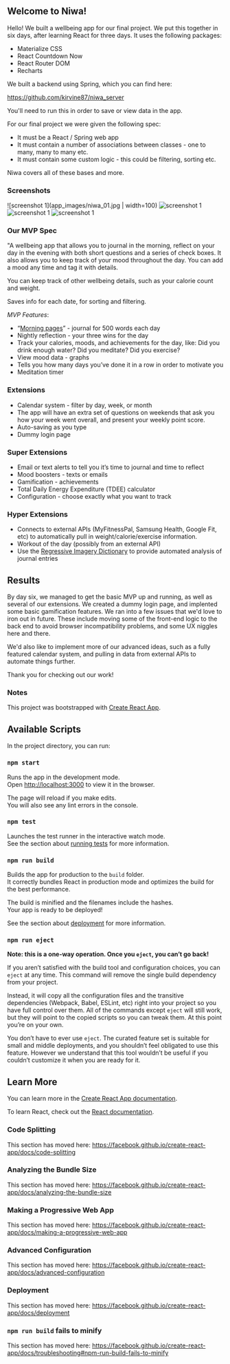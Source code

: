 ## Welcome to Niwa!

Hello! We built a wellbeing app for our final project. We put this together in six days, after learning React for three days. It uses the following packages:

- Materialize CSS
- React Countdown Now
- React Router DOM
- Recharts

We built a backend using Spring, which you can find here:

https://github.com/kirvine87/niwa_server

You'll need to run this in order to save or view data in the app.

For our final project we were given the following spec:

- It must be a React / Spring web app
- It must contain a number of associations between classes - one to many, many to many etc.
- It must contain some custom logic - this could be filtering, sorting etc.

Niwa covers all of these bases and more.

### Screenshots
![screenshot 1](app_images/niwa_01.jpg | width=100) ![screenshot 1](app_images/niwa_02.jpg) ![screenshot 1](app_images/niwa_03.jpg) ![screenshot 1](app_images/niwa_04.jpg)

### Our MVP Spec
"A wellbeing app that allows you to journal in the morning, reflect on your day in the evening with both short questions and a series of check boxes. It also allows you to keep track of your mood throughout the day. You can add a mood any time and tag it with details.

You can keep track of other wellbeing details, such as your calorie count and weight.

Saves info for each date, for sorting and filtering.

*MVP Features*:

- “[Morning pages](https://www.theguardian.com/lifeandstyle/2014/oct/03/morning-pages-change-your-life-oliver-burkeman)” - journal for 500 words each day
- Nightly reflection - your three wins for the day
- Track your calories, moods, and achievements for the day, like: Did you drink enough water? Did you meditate? Did you exercise?
- View mood data - graphs
- Tells you how many days you’ve done it in a row in order to motivate you
- Meditation timer

### Extensions
- Calendar system - filter by day, week, or month
- The app will have an extra set of questions on weekends that ask you how your week went overall, and present your weekly point score.
- Auto-saving as you type
- Dummy login page

### Super Extensions
- Email or text alerts to tell you it’s time to journal and time to reflect
- Mood boosters - texts or emails
- Gamification - achievements
- Total Daily Energy Expenditure  (TDEE) calculator
- Configuration - choose exactly what you want to track

### Hyper Extensions
- Connects to external APIs (MyFitnessPal, Samsung Health, Google Fit, etc) to automatically pull in weight/calorie/exercise information.
- Workout of the day (possibly from an external API)
- Use the [Regressive Imagery Dictionary](https://www.kovcomp.co.uk/wordstat/RID.html) to provide automated analysis of journal entries

## Results
By day six, we managed to get the basic MVP up and running, as well as several of our extensions. We created a dummy login page, and implented some basic gamification features. We ran into a few issues that we'd love to iron out in future. These include moving some of the front-end logic to the back end to avoid browser incompatibility problems, and some UX niggles here and there.

We'd also like to implement more of our advanced ideas, such as a fully featured calendar system, and pulling in data from external APIs to automate things further.

Thank you for checking out our work!

### Notes

This project was bootstrapped with [Create React App](https://github.com/facebook/create-react-app).

## Available Scripts

In the project directory, you can run:

### `npm start`

Runs the app in the development mode.<br />
Open [http://localhost:3000](http://localhost:3000) to view it in the browser.

The page will reload if you make edits.<br />
You will also see any lint errors in the console.

### `npm test`

Launches the test runner in the interactive watch mode.<br />
See the section about [running tests](https://facebook.github.io/create-react-app/docs/running-tests) for more information.

### `npm run build`

Builds the app for production to the `build` folder.<br />
It correctly bundles React in production mode and optimizes the build for the best performance.

The build is minified and the filenames include the hashes.<br />
Your app is ready to be deployed!

See the section about [deployment](https://facebook.github.io/create-react-app/docs/deployment) for more information.

### `npm run eject`

**Note: this is a one-way operation. Once you `eject`, you can’t go back!**

If you aren’t satisfied with the build tool and configuration choices, you can `eject` at any time. This command will remove the single build dependency from your project.

Instead, it will copy all the configuration files and the transitive dependencies (Webpack, Babel, ESLint, etc) right into your project so you have full control over them. All of the commands except `eject` will still work, but they will point to the copied scripts so you can tweak them. At this point you’re on your own.

You don’t have to ever use `eject`. The curated feature set is suitable for small and middle deployments, and you shouldn’t feel obligated to use this feature. However we understand that this tool wouldn’t be useful if you couldn’t customize it when you are ready for it.

## Learn More

You can learn more in the [Create React App documentation](https://facebook.github.io/create-react-app/docs/getting-started).

To learn React, check out the [React documentation](https://reactjs.org/).

### Code Splitting

This section has moved here: https://facebook.github.io/create-react-app/docs/code-splitting

### Analyzing the Bundle Size

This section has moved here: https://facebook.github.io/create-react-app/docs/analyzing-the-bundle-size

### Making a Progressive Web App

This section has moved here: https://facebook.github.io/create-react-app/docs/making-a-progressive-web-app

### Advanced Configuration

This section has moved here: https://facebook.github.io/create-react-app/docs/advanced-configuration

### Deployment

This section has moved here: https://facebook.github.io/create-react-app/docs/deployment

### `npm run build` fails to minify

This section has moved here: https://facebook.github.io/create-react-app/docs/troubleshooting#npm-run-build-fails-to-minify
